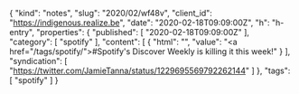 {
  "kind": "notes",
  "slug": "2020/02/wf48v",
  "client_id": "https://indigenous.realize.be",
  "date": "2020-02-18T09:09:00Z",
  "h": "h-entry",
  "properties": {
    "published": [
      "2020-02-18T09:09:00Z"
    ],
    "category": [
      "spotify"
    ],
    "content": [
      {
        "html": "",
        "value": "<a href=\"/tags/spotify/\">#Spotify</a>'s Discover Weekly is killing it this week!"
      }
    ],
    "syndication": [
      "https://twitter.com/JamieTanna/status/1229695569792262144"
    ]
  },
  "tags": [
    "spotify"
  ]
}
